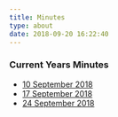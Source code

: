 ```yaml
---
title: Minutes
type: about
date: 2018-09-20 16:22:40
---
```


### Current Years Minutes
- [10 September 2018](https://md.redbrick.dcu.ie/EYMwpgDAzAJsCcBaA7MsBjRAWATFgHIgIZQg6LBbABsyI6E1wArBEA==)
- [17 September 2018](https://md.redbrick.dcu.ie/BwEwRgDAxiBMEFoIFMCGB2BAWLBmWCAnFgIypIkQBsGAZsshKskA)
- [24 September 2018](https://md.redbrick.dcu.ie/IYIwHAxgJlAsCMBaATLAbATkbKBmArIiLvBImCPMhBAKYAMGEuyQA===#)

